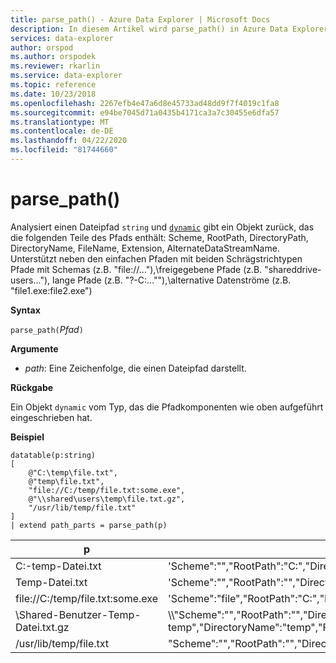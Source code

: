 ```yaml
---
title: parse_path() - Azure Data Explorer | Microsoft Docs
description: In diesem Artikel wird parse_path() in Azure Data Explorer beschrieben.
services: data-explorer
author: orspod
ms.author: orspodek
ms.reviewer: rkarlin
ms.service: data-explorer
ms.topic: reference
ms.date: 10/23/2018
ms.openlocfilehash: 2267efb4e47a6d8e45733ad48dd9f7f4019c1fa8
ms.sourcegitcommit: e94be7045d71a0435b4171ca3a7c30455e6dfa57
ms.translationtype: MT
ms.contentlocale: de-DE
ms.lasthandoff: 04/22/2020
ms.locfileid: "81744660"
---
```

# <a name="parse_path"></a>parse_path()

Analysiert einen Dateipfad `string` und [`dynamic`](./scalar-data-types/dynamic.md) gibt ein Objekt zurück, das die folgenden Teile des Pfads enthält: Scheme, RootPath, DirectoryPath, DirectoryName, FileName, Extension, AlternateDataStreamName.
Unterstützt neben den einfachen Pfaden mit beiden Schrägstrichtypen Pfade mit Schemas (z.B. "file://..."),\\freigegebene Pfade (z.B. "shareddrive-users..."), lange Pfade (z.B. "?-C:...""),\\alternative Datenströme (z.B. "file1.exe:file2.exe")

**Syntax**

`parse_path(`*Pfad*`)`

**Argumente**

* *path*: Eine Zeichenfolge, die einen Dateipfad darstellt.

**Rückgabe**

Ein Objekt `dynamic` vom Typ, das die Pfadkomponenten wie oben aufgeführt eingeschrieben hat.

**Beispiel**

<!-- csl: https://help.kusto.windows.net/Samples -->

```kusto
datatable(p:string) 
[
    @"C:\temp\file.txt",
    @"temp\file.txt",
    "file://C:/temp/file.txt:some.exe",
    @"\\shared\users\temp\file.txt.gz",
    "/usr/lib/temp/file.txt"
]
| extend path_parts = parse_path(p)

```

|p|path_parts
|---|---
|C:-temp-Datei.txt|'Scheme":"","RootPath":"C:","DirectoryPath":"C:\\temp","DirectoryName":"temp","Filename":"file.txt","Extension":"txt","AlternateDataStreamName":""
|Temp-Datei.txt|'Scheme":"","RootPath":"","DirectoryPath":"temp","DirectoryName":"temp","Filename":"file.txt","Extension":"txt","AlternateDataStreamName":""
|file://C:/temp/file.txt:some.exe|'Scheme":"file","RootPath":"C:","DirectoryPath":"C:/temp","DirectoryName":"temp","Filename":"file.txt","Extension":"txt","AlternateDataStreamName":"some.exe"
|\\Shared-Benutzer-Temp-Datei.txt.gz|\\\\"Scheme":"","RootPath":"","DirectoryPath":" shared\\\\users temp","DirectoryName":"temp","Filename":"file.txt.gz","Extension":"gz","AlternateDataStreamName":""
|/usr/lib/temp/file.txt|"Scheme":"","RootPath":"","DirectoryPath":"/usr/lib/temp","DirectoryName":"temp","Filename":"file.txt","Extension":"txt","AlternateDataStreamName":""
